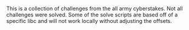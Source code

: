 This is a collection of challenges from the all army cyberstakes. Not all challenges were solved. Some of the solve scripts are based off of a specific libc and will not work locally without adjusting the offsets.
